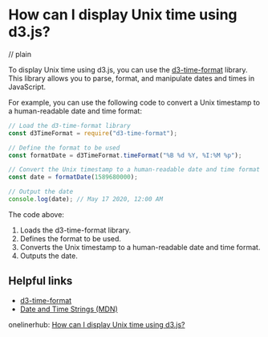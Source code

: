 # How can I display Unix time using d3.js?
// plain

To display Unix time using d3.js, you can use the [d3-time-format](https://github.com/d3/d3-time-format) library. This library allows you to parse, format, and manipulate dates and times in JavaScript.

For example, you can use the following code to convert a Unix timestamp to a human-readable date and time format:

```javascript
// Load the d3-time-format library
const d3TimeFormat = require("d3-time-format");

// Define the format to be used
const formatDate = d3TimeFormat.timeFormat("%B %d %Y, %I:%M %p");

// Convert the Unix timestamp to a human-readable date and time format
const date = formatDate(1589680000);

// Output the date
console.log(date); // May 17 2020, 12:00 AM
```

The code above:

1. Loads the d3-time-format library.
2. Defines the format to be used.
3. Converts the Unix timestamp to a human-readable date and time format.
4. Outputs the date.

## Helpful links

- [d3-time-format](https://github.com/d3/d3-time-format)
- [Date and Time Strings (MDN)](https://developer.mozilla.org/en-US/docs/Web/JavaScript/Reference/Global_Objects/Date/toString)

onelinerhub: [How can I display Unix time using d3.js?](https://onelinerhub.com/javascript-d3/how-can-i-display-unix-time-using-d--js)